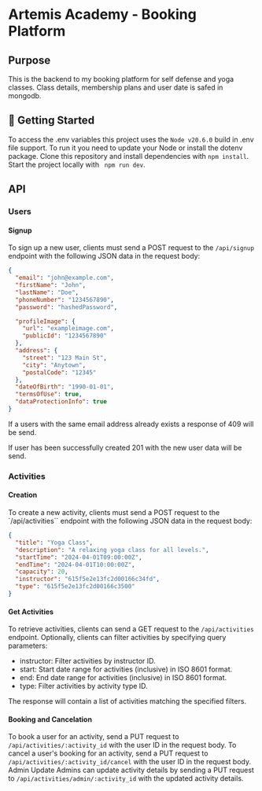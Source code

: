 # Artemis Academy - Booking Platform

## Purpose

This is the backend to my booking platform for self defense and yoga classes. Class details, membership plans and user date is safed in mongodb.

## 🚀 Getting Started

To access the .env variables this project uses the `Node v20.6.0` build in .env file support. To run it you need to update your Node or install the dotenv package.
Clone this repository and install dependencies with `npm install`.
Start the project locally with ` npm run dev`.

## API

### Users

#### Signup

To sign up a new user, clients must send a POST request to the `/api/signup` endpoint with the following JSON data in the request body:

```json
{
  "email": "john@example.com",
  "firstName": "John",
  "lastName": "Doe",
  "phoneNumber": "1234567890",
  "password": "hashedPassword",

  "profileImage": {
    "url": "exampleimage.com",
    "publicId": "1234567890"
  },
  "address": {
    "street": "123 Main St",
    "city": "Anytown",
    "postalCode": "12345"
  },
  "dateOfBirth": "1990-01-01",
  "termsOfUse": true,
  "dataProtectionInfo": true
}
```

If a users with the same email address already exists a response of 409 will be send.

If user has been successfully created 201 with the new user data will be send.

### Activities

#### Creation

To create a new activity, clients must send a POST request to the `/api/activities`` endpoint with the following JSON data in the request body:

```json
{
  "title": "Yoga Class",
  "description": "A relaxing yoga class for all levels.",
  "startTime": "2024-04-01T09:00:00Z",
  "endTime": "2024-04-01T10:00:00Z",
  "capacity": 20,
  "instructor": "615f5e2e13fc2d00166c34fd",
  "type": "615f5e2e13fc2d00166c3500"
}
```

#### Get Activities

To retrieve activities, clients can send a GET request to the `/api/activities` endpoint. Optionally, clients can filter activities by specifying query parameters:

- instructor: Filter activities by instructor ID.
- start: Start date range for activities (inclusive) in ISO 8601 format.
- end: End date range for activities (inclusive) in ISO 8601 format.
- type: Filter activities by activity type ID.

The response will contain a list of activities matching the specified filters.

#### Booking and Cancelation

To book a user for an activity, send a PUT request to ` /api/activities/:activity_id` with the user ID in the request body.
To cancel a user's booking for an activity, send a PUT request to `/api/activities/:activity_id/cancel` with the user ID in the request body.
Admin Update
Admins can update activity details by sending a PUT request to `/api/activities/admin/:activity_id` with the updated activity details.

